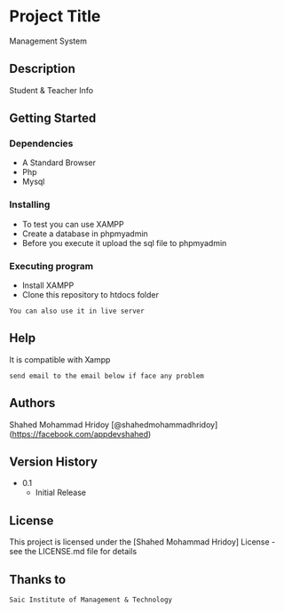 # Project Title

Management System

## Description

Student & Teacher Info

## Getting Started

### Dependencies

* A Standard Browser
* Php
* Mysql

### Installing

* To test you can use XAMPP
* Create a database in phpmyadmin
* Before you execute it upload the sql file to phpmyadmin

### Executing program

* Install XAMPP
* Clone this repository to htdocs folder
```
You can also use it in live server
```

## Help

It is compatible with Xampp
```
send email to the email below if face any problem
```

## Authors

Shahed Mohammad Hridoy
[@shahedmohammadhridoy] (https://facebook.com/appdevshahed)


## Version History

* 0.1
    * Initial Release

## License

This project is licensed under the [Shahed Mohammad Hridoy] License - see the LICENSE.md file for details

## Thanks to
```
Saic Institute of Management & Technology
```
